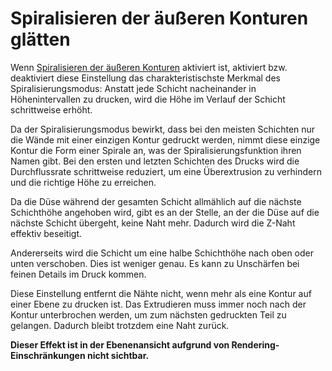 Spiralisieren der äußeren Konturen glätten
====
Wenn [Spiralisieren der äußeren Konturen](magic_spiralize.md) aktiviert ist, aktiviert bzw. deaktiviert diese Einstellung das charakteristischste Merkmal des Spiralisierungsmodus: Anstatt jede Schicht nacheinander in Höhenintervallen zu drucken, wird die Höhe im Verlauf der Schicht schrittweise erhöht.

Da der Spiralisierungsmodus bewirkt, dass bei den meisten Schichten nur die Wände mit einer einzigen Kontur gedruckt werden, nimmt diese einzige Kontur die Form einer Spirale an, was der Spiralisierungsfunktion ihren Namen gibt. Bei den ersten und letzten Schichten des Drucks wird die Durchflussrate schrittweise reduziert, um eine Überextrusion zu verhindern und die richtige Höhe zu erreichen.

Da die Düse während der gesamten Schicht allmählich auf die nächste Schichthöhe angehoben wird, gibt es an der Stelle, an der die Düse auf die nächste Schicht übergeht, keine Naht mehr. Dadurch wird die Z-Naht effektiv beseitigt.

Andererseits wird die Schicht um eine halbe Schichthöhe nach oben oder unten verschoben. Dies ist weniger genau. Es kann zu Unschärfen bei feinen Details im Druck kommen.

Diese Einstellung entfernt die Nähte nicht, wenn mehr als eine Kontur auf einer Ebene zu drucken ist. Das Extrudieren muss immer noch nach der Kontur unterbrochen werden, um zum nächsten gedruckten Teil zu gelangen. Dadurch bleibt trotzdem eine Naht zurück.

**Dieser Effekt ist in der Ebenenansicht aufgrund von Rendering-Einschränkungen nicht sichtbar.**